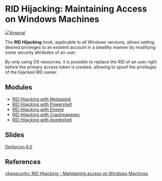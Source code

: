 # RID Hijacking: Maintaining Access on Windows Machines
[![Arsenal](https://github.com/toolswatch/badges/blob/master/arsenal/usa/2018.svg)](https://www.toolswatch.org/2018/05/black-hat-arsenal-usa-2018-the-w0w-lineup/)

The **RID Hijacking** hook, applicable to all Windows versions, allows setting desired privileges to an existent account in a stealthy manner by modifying some security attributes of an user.

By only using OS resources, it is possible to replace the RID of an user right before the primary access token is created, allowing to spoof the privileges of the hijacked RID owner.

## Modules
- [RID Hijacking with Metasploit](https://github.com/r4wd3r/RID-Hijacking/tree/master/modules/metasploit)
- [RID Hijacking with Powershell](https://github.com/r4wd3r/RID-Hijacking/tree/master/modules/powershell)
- [RID Hijacking with Empire](https://github.com/r4wd3r/RID-Hijacking/tree/master/modules/empire)
- [RID Hijacking with Crackmapexec](https://github.com/r4wd3r/RID-Hijacking/tree/master/modules/cme)
- [RID Hijacking with ibombshell](https://github.com/r4wd3r/RID-Hijacking/tree/master/modules/ibombshell)

## Slides
[Derbycon 8.0](https://github.com/r4wd3r/RID-Hijacking/blob/master/slides/derbycon-8.0/RID_HIJACKING_DERBYCON_2018.pdf)

## References

[r4wsecurity: RID Hijacking - Maintaining access on Windows Machines](https://r4wsecurity.blogspot.com/2017/12/rid-hijacking-maintaining-access-on.html)
